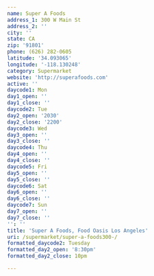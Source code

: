 ```yaml
---
name: Super A Foods
address_1: 300 W Main St
address_2: ''
city: ''
state: CA
zip: '91801'
phone: (626) 282-0605
latitude: '34.093065'
longitude: '-118.130248'
category: Supermarket
website: 'http://superafoods.com'
active: ''
daycode1: Mon
day1_open: ''
day1_close: ''
daycode2: Tue
day2_open: '2030'
day2_close: '2200'
daycode3: Wed
day3_open: ''
day3_close: ''
daycode4: Thu
day4_open: ''
day4_close: ''
daycode5: Fri
day5_open: ''
day5_close: ''
daycode6: Sat
day6_open: ''
day6_close: ''
daycode7: Sun
day7_open: ''
day7_close: ''
'': ''
title: 'Super A Foods, Food Oasis Los Angeles'
uri: /supermarket/super-a-foods300-/
formatted_daycode2: Tuesday
formatted_day2_open: '8:30pm'
formatted_day2_close: 10pm

---
```

